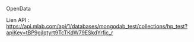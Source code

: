OpenData

Lien API : https://api.mlab.com/api/1/databases/mongodab_test/collections/hp_test?apiKey=tBP9gjIqtyrt9TcTKdW79ESkdYrfjc_r